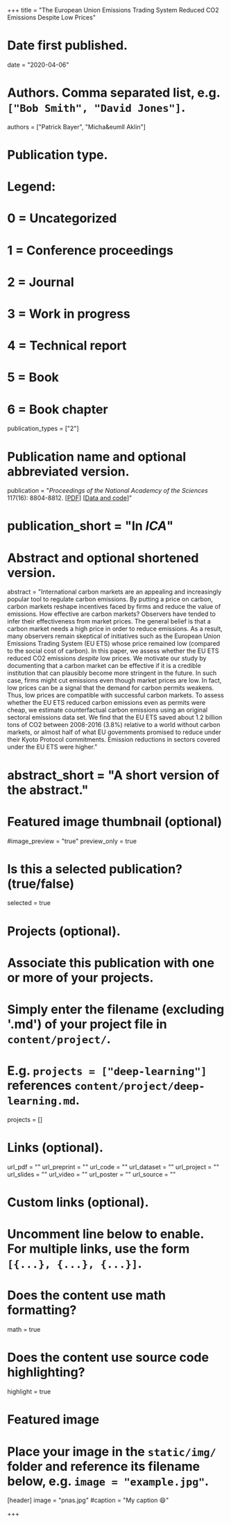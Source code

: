 +++
title = "The European Union Emissions Trading System Reduced CO2 Emissions Despite Low Prices"

# Date first published.
date = "2020-04-06"

# Authors. Comma separated list, e.g. `["Bob Smith", "David Jones"]`.
authors = ["Patrick Bayer", "Micha&eumll Aklin"]

# Publication type.
# Legend:
# 0 = Uncategorized
# 1 = Conference proceedings
# 2 = Journal
# 3 = Work in progress
# 4 = Technical report
# 5 = Book
# 6 = Book chapter
publication_types = ["2"]

# Publication name and optional abbreviated version.
publication = "*Proceedings of the National Academcy of the Sciences* 117(16): 8804-8812. [[PDF](https://www.pnas.org/content/117/16/8804)] [[Data and code](https://doi.org/10.7910/DVN/R4LJIT)]"

# publication_short = "In *ICA*"

# Abstract and optional shortened version.
abstract = "International carbon markets are an appealing and increasingly popular tool to regulate carbon emissions. By putting a price on carbon, carbon markets reshape incentives faced by firms and reduce the value of emissions. How effective are carbon markets? Observers have tended to infer their effectiveness from market prices. The general belief is that a carbon market needs a high price in order to reduce emissions. As a result, many observers remain skeptical of initiatives such as the European Union Emissions Trading System (EU ETS) whose price remained low (compared to the social cost of carbon). In this paper, we assess whether the EU ETS reduced CO2 emissions *despite* low prices. We motivate our study by documenting that a carbon market can be effective if it is a credible institution that can plausibly become more stringent in the future. In such case, firms might cut emissions even though market prices are low. In fact, low prices can be a signal that the demand for carbon permits weakens. Thus, low prices are compatible with successful carbon markets. To assess whether the EU ETS reduced carbon emissions even as permits were cheap, we estimate counterfactual carbon emissions using an original sectoral emissions data set. We find that the EU ETS saved about 1.2 billion tons of CO2 between 2008-2016 (3.8%) relative to a world without carbon markets, or almost half of what EU governments promised to reduce under their Kyoto Protocol commitments. Emission reductions in sectors covered under the EU ETS were higher."
# abstract_short = "A short version of the abstract."

# Featured image thumbnail (optional)
#image_preview = "true"
preview_only = true

# Is this a selected publication? (true/false)
selected = true

# Projects (optional).
#   Associate this publication with one or more of your projects.
#   Simply enter the filename (excluding '.md') of your project file in `content/project/`.
#   E.g. `projects = ["deep-learning"]` references `content/project/deep-learning.md`.
projects = []

# Links (optional).
url_pdf = ""
url_preprint = ""
url_code = ""
url_dataset = ""
url_project = ""
url_slides = ""
url_video = ""
url_poster = ""
url_source = ""

# Custom links (optional).
#   Uncomment line below to enable. For multiple links, use the form `[{...}, {...}, {...}]`.


# Does the content use math formatting?
math = true

# Does the content use source code highlighting?
highlight = true

# Featured image
# Place your image in the `static/img/` folder and reference its filename below, e.g. `image = "example.jpg"`.
[header]
image = "pnas.jpg"
#caption = "My caption 😄"

+++

